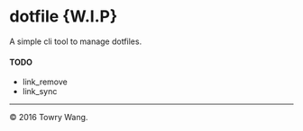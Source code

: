 
# dotfile {W.I.P}

A simple cli tool to manage dotfiles.

#### TODO

- link_remove
- link_sync

---
&copy; 2016 Towry Wang.
